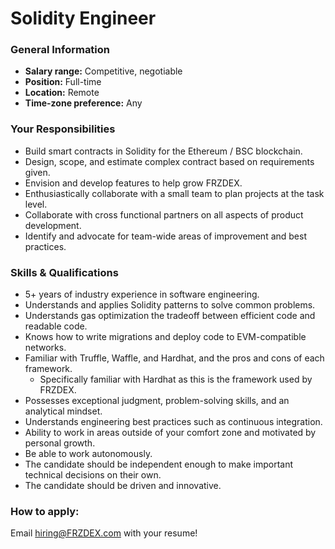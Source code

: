 # Solidity Engineer

### **General Information**

* **Salary range:** Competitive, negotiable
* **Position:** Full-time
* **Location:** Remote
* **Time-zone preference:** Any

### Your Responsibilities

* Build smart contracts in Solidity for the Ethereum / BSC blockchain.
* Design, scope, and estimate complex contract based on requirements given.
* Envision and develop features to help grow FRZDEX.
* Enthusiastically collaborate with a small team to plan projects at the task level.
* Collaborate with cross functional partners on all aspects of product development.
* Identify and advocate for team-wide areas of improvement and best practices.

### Skills & Qualifications

* 5+ years of industry experience in software engineering.
* Understands and applies Solidity patterns to solve common problems.
* Understands gas optimization the tradeoff between efficient code and readable code.
* Knows how to write migrations and deploy code to EVM-compatible networks.
* Familiar with Truffle, Waffle, and Hardhat, and the pros and cons of each framework.
  * Specifically familiar with Hardhat as this is the framework used by FRZDEX.
* Possesses exceptional judgment, problem-solving skills, and an analytical mindset.
* Understands engineering best practices such as continuous integration.
* Ability to work in areas outside of your comfort zone and motivated by personal growth.
* Be able to work autonomously.
* The candidate should be independent enough to make important technical decisions on their own.
* The candidate should be driven and innovative.

### How to apply:

Email hiring@FRZDEX.com with your resume!
